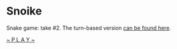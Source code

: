 # Snoike

Snake game: take #2. The turn-based version [can be found here](https://github.com/antonshulgin/snoike.c).

[~ P L A Y ~](https://antonshulgin.github.io/snoike/)
